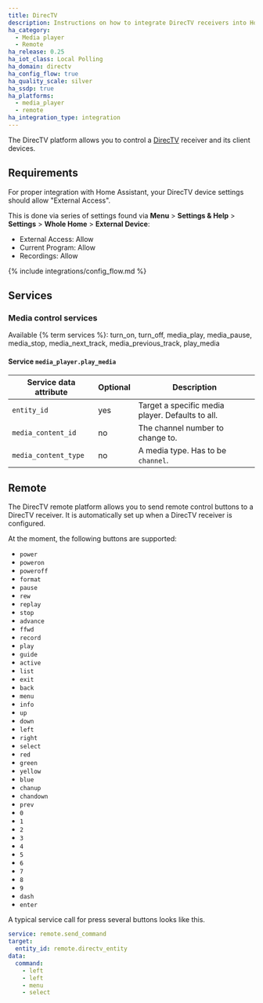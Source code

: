 ```yaml
---
title: DirecTV
description: Instructions on how to integrate DirecTV receivers into Home Assistant.
ha_category:
  - Media player
  - Remote
ha_release: 0.25
ha_iot_class: Local Polling
ha_domain: directv
ha_config_flow: true
ha_quality_scale: silver
ha_ssdp: true
ha_platforms:
  - media_player
  - remote
ha_integration_type: integration
---
```


The DirecTV platform allows you to control a [DirecTV](https://www.directv.com) receiver and its client devices.

## Requirements

For proper integration with Home Assistant, your DirecTV device settings should allow "External Access".

This is done via series of settings found via **Menu** > **Settings & Help** > **Settings** > **Whole Home** > **External Device**:

- External Access: Allow
- Current Program: Allow
- Recordings: Allow

{% include integrations/config_flow.md %}

## Services

### Media control services

Available {% term services %}: turn_on, turn_off, media_play, media_pause, media_stop, media_next_track, media_previous_track, play_media

#### Service `media_player.play_media`

| Service data attribute | Optional | Description                                                                                                                                                            |
| -----------------------| -------- | ---------------------------------------------------------------------------------------------------------------------------------------------------------------------- |
| `entity_id`            |      yes | Target a specific media player. Defaults to all.                                                                                                                       |
| `media_content_id`     |       no | The channel number to change to.                   |
| `media_content_type`   |       no | A media type. Has to be `channel`.

## Remote

The DirecTV remote platform allows you to send remote control buttons to a DirecTV receiver. It is automatically set up when a DirecTV receiver is configured.

At the moment, the following buttons are supported:

- `power`
- `poweron`
- `poweroff`
- `format`
- `pause`
- `rew`
- `replay`
- `stop`
- `advance`
- `ffwd`
- `record`
- `play`
- `guide`
- `active`
- `list`
- `exit`
- `back`
- `menu`
- `info`
- `up`
- `down`
- `left`
- `right`
- `select`
- `red`
- `green`
- `yellow`
- `blue`
- `chanup`
- `chandown`
- `prev`
- `0`
- `1`
- `2`
- `3`
- `4`
- `5`
- `6`
- `7`
- `8`
- `9`
- `dash`
- `enter`

A typical service call for press several buttons looks like this.

```yaml
service: remote.send_command
target:
  entity_id: remote.directv_entity
data:
  command:
    - left
    - left
    - menu
    - select
```
